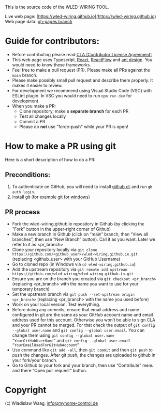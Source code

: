
This is the source code of the WLED-WIRING TOOL.

Live web page: [https://wled-wiring.github.io](https://wled-wiring.github.io)
Web page data: [gh-pages branch](https://github.com/wled-wiring/wled-wiring.github.io/tree/gh-pages)

# Guide for contributors:
- Before contributing please read [CLA (Contributor License Agreement)](https://github.com/wled-wiring/wled-wiring.github.io/blob/main/.cla/cla.md)
- This web page uses Typescript, [React](https://react.dev/), [ReactFlow](https://reactflow.dev/) and [ant  design](https://ant.design/). You would need to know these frameworks.
- Feel free to make a pull request (PR). Please make all PRs against the `main` branch.
- Please make possibly small pull request and describe them properly. It makes it easier to review.
- For development we recommend using Visual Studio Code (VSC) with ESLint plugin. In VSC you would need to run `npm run dev` for development.
- When you make a PR:
   * Clone repository, make a **separate branch** for each PR
   * Test all changes locally
   * Commit a PR
   * Please do **not** use "force-push" while your PR is open!

# How to make a PR using git

Here is a short description of how to do a PR:

## Preconditions:
1)	To authenticate on GitHub, you will need to install [github cli]( https://docs.github.com/de/get-started/git-basics/caching-your-github-credentials-in-git) and run `gh auth login`.
2)	Install git (for example [git for windows](https://github.com/git-for-windows/git/releases/tag/v2.49.0.windows.1))

## PR process
* Fork the wled-wiring.github.io repository in Github (by clicking the "Fork" button in the upper-right corner of Github)
* Make a new branch in Github (click on “main” branch, then “View all branches”, then use “New Branch” button). Call it as you want. Later we refer to it as <pr_branch>
* Clone your repository locally via `git clone https://github.com/<github_user>/wled-wiring.github.io.git` (replacing <github_user> with your GitHub Username)
* Go to cloned repo (in Windows via `cd wled-wiring.github.io`)
* Add the upstream repository via `git remote add upstream https://github.com/wled-wiring/wled-wiring.github.io.git`
* Ensure you are on the branch you created via `git checkout <pr_branch>` (replacing <pr_branch> with the name you want to use for your temporary branch)
* Set the upstream branch via `git push --set-upstream origin <pr_branch>` (replacing <pr_branch> with the name you used before)
* Work on your local version. Test everything.
* Before doing any commits, ensure that email address and name configured in git are the same as your GitHub account name and email address used for this account.  Otherwise you won’t be able to sign CLA and your PR cannot be merged. For that check the output of `git config --global user.name` and `git config --global user.email`. You can change them using `git config --global user.name “YourGitHubUserName”` and `git config --global user.email “YourEmailUsedForGitHubAccount”`
* Use command like `git add -all`, then `git commit` and then `git push` to push the changes. After git push, the changes are uploaded to github in your fork/your branch.
* Go to Github to your fork and your branch, then use “Contribute” menu and there “Open pull request” button.

# Copyright
(c) Wladislaw Waag, info@myhome-control.de

